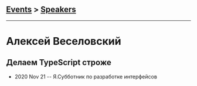 ## [Events](../README.md) > [Speakers](../speakers.md)
---

# Алексей Веселовский

## Делаем TypeScript строже
- 2020 Nov 21 -- Я.Субботник по разработке интерфейсов    
